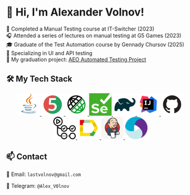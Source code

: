 # 👋 Hi, I'm Alexander Volnov!

📘 Completed a Manual Testing course at IT-Switcher (2023)  
🎧 Attended a series of lectures on manual testing at G5 Games (2023)      
🎓 Graduate of the Test Automation course by Gennady Chursov (2025)  
🔬 Specializing in UI and API testing  
🧪 My graduation project: [AEO Automated Testing Project](https://github.com/Alex-V0l/AEOTests)

## 🛠️ My Tech Stack
<p align="center"> 
<a href="https://www.oracle.com/java/" target="_blank"> <img src="images/logo/Java.svg" alt="Java" width="60" height="60"/> </a> 
<a href="https://junit.org/junit5/" target="_blank"> <img src="images/logo/JUnit5.svg" alt="JUnit 5" width="60" height="60"/> </a> 
<a href="https://rest-assured.io/" target="_blank"> <img src="images/logo/RestAssured.svg" alt="RestAssured" width="60" height="60"/> </a> 
<a href="https://www.selenium.dev/" target="_blank"> <img src="images/logo/Selenium.png" alt="Selenium" width="60" height="60"/> </a> 
<a href="https://gradle.org/" target="_blank"> <img src="images/logo/Gradle.svg" alt="Gradle" width="60" height="60"/> </a> 
<a href="https://www.jetbrains.com/idea/" target="_blank"> <img src="images/logo/IntelliJ_IDEA.svg" alt="IntelliJ IDEA" width="60" height="60"/> </a> 
<a href="https://github.com/" target="_blank"> <img src="images/logo/GitHub.svg" alt="GitHub" width="60" height="60"/> </a> 
<a href="https://docs.github.com/en/actions" target="_blank"> <img src="images/logo/GithubActions.svg" alt="GitHub Actions" width="60" height="60"/> </a> 
<a href="https://docs.qameta.io/allure/" target="_blank"> <img src="images/logo/Allure_Report.svg" alt="Allure Report" width="60" height="60"/> </a>
<a href="https://www.jenkins.io/" target="_blank"> <img src="images/logo/jenkins.svg" alt="jenkins" width="60" height="60"/> </a> 
<a href="https://appium.io/" target="_blank"> <img src="images/logo/Appium.svg" alt="Appium" width="60" height="60"/> </a>
</p>

## 📫 Contact
📧 Email: `lastvolnov@gmail.com`

🔗 Telegram: `@Alex_V0lnov`
